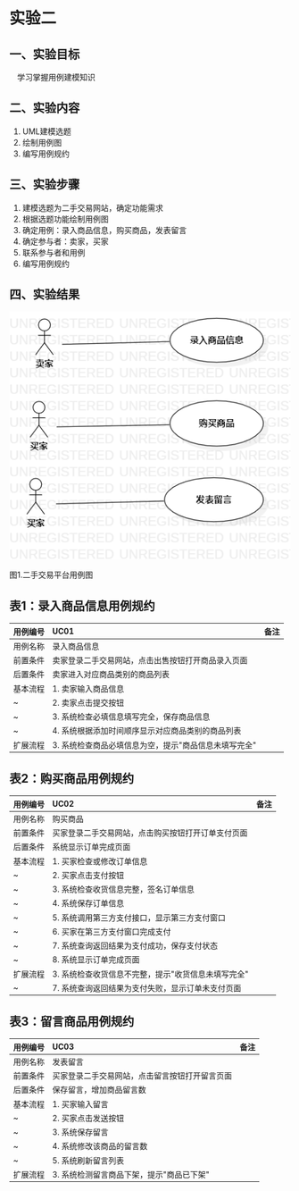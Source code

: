# 实验二

## 一、实验目标

&emsp;学习掌握用例建模知识

## 二、实验内容

1. UML建模选题
2. 绘制用例图
3. 编写用例规约

## 三、实验步骤

1. 建模选题为二手交易网站，确定功能需求
2. 根据选题功能绘制用例图
3. 确定用例：录入商品信息，购买商品，发表留言
4. 确定参与者：卖家，买家
5. 联系参与者和用例
6. 编写用例规约

## 四、实验结果
![第一张UML图](./Lab2_UseCaseDiagram.png)

图1.二手交易平台用例图

## 表1：录入商品信息用例规约  

用例编号  | UC01 | 备注  
-|:-|-  
用例名称  | 录入商品信息  |   
前置条件  |卖家登录二手交易网站，点击出售按钮打开商品录入页面 |  
后置条件  |卖家进入对应商品类别的商品列表     |   
基本流程  | 1. 卖家输入商品信息  | 
~| 2. 卖家点击提交按钮  |   
~| 3. 系统检查必填信息填写完全，保存商品信息  |   
~| 4. 系统根据添加时间顺序显示对应商品类别的商品列表 |
扩展流程  | 3. 系统检查商品必填信息为空，提示"商品信息未填写完全"    |    

## 表2：购买商品用例规约  

用例编号  | UC02 | 备注  
-|:-|-  
用例名称  | 购买商品  |   
前置条件  | 买家登录二手交易网站，点击购买按钮打开订单支付页面   |
后置条件  | 系统显示订单完成页面   |   
基本流程  | 1. 买家检查或修改订单信息   |  
~| 2. 买家点击支付按钮 |   
~| 3. 系统检查收货信息完整，签名订单信息  |   
~| 4. 系统保存订单信息 |    
~| 5. 系统调用第三方支付接口，显示第三方支付窗口 |
~| 6. 买家在第三方支付窗口完成支付 |
~| 7. 系统查询返回结果为支付成功，保存支付状态|
~| 8. 系统显示订单完成页面  |
扩展流程  | 3. 系统检查收货信息不完整，提示"收货信息未填写完全"   |  
~| 7. 系统查询返回结果为支付失败，显示订单未支付页面 |

## 表3：留言商品用例规约  

用例编号  | UC03 | 备注  
-|:-|-  
用例名称  | 发表留言  |   
前置条件  | 买家登录二手交易网站，点击留言按钮打开留言页面   |
后置条件  | 保存留言，增加商品留言数   |   
基本流程  | 1. 买家输入留言   |  
~| 2. 买家点击发送按钮 |   
~| 3. 系统保存留言  |   
~| 4. 系统修改该商品的留言数 |   
~| 5. 系统刷新留言列表 |
扩展流程  | 3. 系统检测留言商品下架，提示"商品已下架" |  
